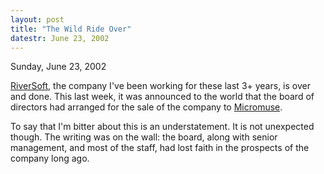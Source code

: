 ```yaml
---
layout: post
title: "The Wild Ride Over"
datestr: June 23, 2002
---
```


Sunday, June 23, 2002

<a href="http://www.riversoft.com/">RiverSoft</a>, the company I've been working
for these last 3+ years, is over and done. This last week, it was announced
to the world that the board of directors had arranged for the sale of the company
to <a href="http://www.micromuse.com/">Micromuse</a>.

To say that I'm bitter about this is an understatement. It is not unexpected
though. The writing was on the wall: the board, along with senior management,
and most of the staff, had lost faith in the prospects of the company long ago.

&nbsp; 

